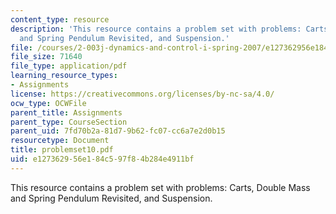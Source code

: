 ```yaml
---
content_type: resource
description: 'This resource contains a problem set with problems: Carts, Double Mass
  and Spring Pendulum Revisited, and Suspension.'
file: /courses/2-003j-dynamics-and-control-i-spring-2007/e127362956e184c597f84b284e4911bf_problemset10.pdf
file_size: 71640
file_type: application/pdf
learning_resource_types:
- Assignments
license: https://creativecommons.org/licenses/by-nc-sa/4.0/
ocw_type: OCWFile
parent_title: Assignments
parent_type: CourseSection
parent_uid: 7fd70b2a-81d7-9b62-fc07-cc6a7e2d0b15
resourcetype: Document
title: problemset10.pdf
uid: e1273629-56e1-84c5-97f8-4b284e4911bf
---
```

This resource contains a problem set with problems: Carts, Double Mass and Spring Pendulum Revisited, and Suspension.